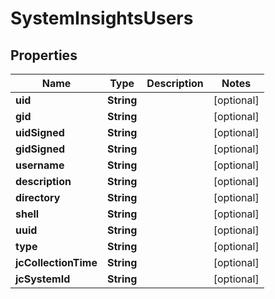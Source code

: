 
# SystemInsightsUsers

## Properties
Name | Type | Description | Notes
------------ | ------------- | ------------- | -------------
**uid** | **String** |  |  [optional]
**gid** | **String** |  |  [optional]
**uidSigned** | **String** |  |  [optional]
**gidSigned** | **String** |  |  [optional]
**username** | **String** |  |  [optional]
**description** | **String** |  |  [optional]
**directory** | **String** |  |  [optional]
**shell** | **String** |  |  [optional]
**uuid** | **String** |  |  [optional]
**type** | **String** |  |  [optional]
**jcCollectionTime** | **String** |  |  [optional]
**jcSystemId** | **String** |  |  [optional]



